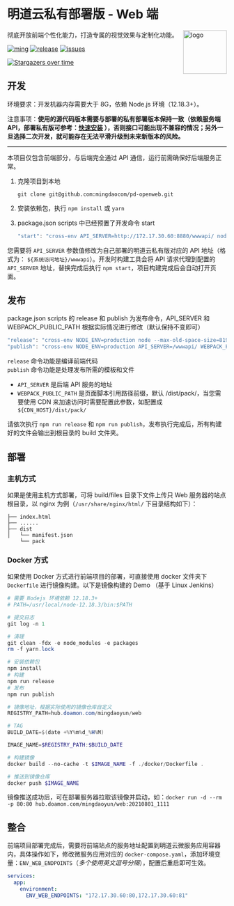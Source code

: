 # 明道云私有部署版 - Web 端

<img src="https://user-images.githubusercontent.com/7261408/82203093-67ae1600-9935-11ea-8cd9-89b61b47b38f.png" alt="logo" height="100px" align="right" />

彻底开放前端个性化能力，打造专属的视觉效果与定制化功能。

[![ming](https://img.shields.io/badge/I%20%E2%9D%A4%20MY%20TEAM-%E6%98%8E-blue)](https://www.mingdao.com) [![release](https://img.shields.io/github/v/release/mingdaocom/pd-openweb.svg)](https://github.com/mingdaocom/pd-openweb/releases) [![issues](https://img.shields.io/github/issues/mingdaocom/pd-openweb)](https://github.com/mingdaocom/pd-openweb/issues) 

[![Stargazers over time](https://starchart.cc/mingdaocom/pd-openweb.svg)](https://starchart.cc/mingdaocom/pd-openweb)

## 开发

环境要求：开发机器内存需要大于 8G，依赖 Node.js 环境（12.18.3+）。

注意事项：**使用的源代码版本需要与部署的私有部署版本保持一致（依赖服务端 API，部署私有版可参考：[快速安装](https://docs.pd.mingdao.com/deployment/docker-compose/standalone/quickstart.html) ），否则接口可能出现不兼容的情况；另外一旦选择二次开发，就可能存在无法平滑升级到未来新版本的风险。**

---

本项目仅包含前端部分，与后端完全通过 API 通信，运行前需确保好后端服务正常。

1. 克隆项目到本地  
   ```
   git clone git@github.com:mingdaocom/pd-openweb.git
   ```

1. 安装依赖包，执行 `npm install` 或 `yarn`

1. package.json scripts 中已经预置了开发命令 start

   ```javascript
   "start": "cross-env API_SERVER=http://172.17.30.60:8880/wwwapi/ node --max-old-space-size=8192 ./node_modules/gulp/bin/gulp.js dev:main"
   ```

您需要将 `API_SERVER` 参数值修改为自己部署的明道云私有版对应的 API 地址（格式为： `${系统访问地址}/wwwapi`）。开发时构建工具会将 API 请求代理到配置的 `API_SERVER` 地址，替换完成后执行 `npm start`，项目构建完成后会自动打开页面。

## 发布

package.json scripts 的 release 和 publish 为发布命令，API_SERVER 和 WEBPACK_PUBLIC_PATH 根据实际情况进行修改（默认保持不变即可）

```javascript
"release": "cross-env NODE_ENV=production node --max-old-space-size=8192 ./node_modules/gulp/bin/gulp.js release",
"publish": "cross-env NODE_ENV=production API_SERVER=/wwwapi/ WEBPACK_PUBLIC_PATH=/dist/pack/ node --max-old-space-size=8192 ./node_modules/gulp/bin/gulp.js publish"
```

`release` 命令功能是编译前端代码  
`publish` 命令功能是处理发布所需的模板和文件
- `API_SERVER` 是后端 API 服务的地址
- `WEBPACK_PUBLIC_PATH` 是页面脚本引用路径前缀，默认 /dist/pack/，当您需要使用 CDN 来加速访问时需要配置此参数，如配置成 `${CDN_HOST}/dist/pack/`

请依次执行 `npm run release` 和 `npm run publish`，发布执行完成后，所有构建好的文件会输出到根目录的 build 文件夹。


## 部署

### 主机方式

如果是使用主机方式部署，可将 build/files 目录下文件上传只 Web 服务器的站点根目录，以 nginx 为例（`/usr/share/nginx/html/` 下目录结构如下）：

```
├── index.html
├── ......
├── dist
│   └── manifest.json
    └── pack
```

### Docker 方式

如果使用 Docker 方式进行前端项目的部署，可直接使用 docker 文件夹下 `Dockerfile` 进行镜像构建。以下是镜像构建的 Demo （基于 Linux Jenkins）

```powershell
# 需要 Nodejs 环境依赖 12.18.3+
# PATH=/usr/local/node-12.18.3/bin:$PATH   

# 提交日志
git log -n 1

# 清理
git clean -fdx -e node_modules -e packages
rm -f yarn.lock

# 安装依赖包
npm install
# 构建
npm run release
# 发布
npm run publish

# 镜像地址，根据实际使用的镜像仓库自定义
REGISTRY_PATH=hub.doamon.com/mingdaoyun/web

# TAG
BUILD_DATE=$(date +%Y%m%d_%H%M)

IMAGE_NAME=$REGISTRY_PATH:$BUILD_DATE

# 构建镜像
docker build --no-cache -t $IMAGE_NAME -f ./docker/Dockerfile .

# 推送到镜像仓库
docker push $IMAGE_NAME
```

镜像推送成功后，可在部署服务器拉取该镜像并启动，如：`docker run -d --rm -p 80:80 hub.doamon.com/mingdaoyun/web:20210801_1111`

## 整合

前端项目部署完成后，需要将前端站点的服务地址配置到明道云微服务应用容器内，具体操作如下，修改微服务应用对应的 `docker-compose.yaml`，添加环境变量：`ENV_WEB_ENDPOINTS`（*多个使用英文逗号分隔*），配置后重启即可生效。

```yaml
services:
  app:
    environment:
      ENV_WEB_ENDPOINTS: "172.17.30.60:80,172.17.30.60:81"
```
